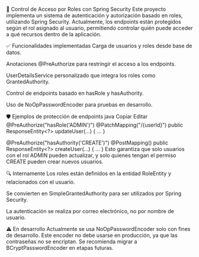🔐 Control de Acceso por Roles con Spring Security
Este proyecto implementa un sistema de autenticación y autorización basado en roles, utilizando Spring Security. Actualmente, los endpoints están protegidos según el rol asignado al usuario, permitiendo controlar quién puede acceder a qué recursos dentro de la aplicación.

✅ Funcionalidades implementadas
Carga de usuarios y roles desde base de datos.

Anotaciones @PreAuthorize para restringir el acceso a los endpoints.

UserDetailsService personalizado que integra los roles como GrantedAuthority.

Control de endpoints basado en hasRole y hasAuthority.

Uso de NoOpPasswordEncoder para pruebas en desarrollo.

🛡️ Ejemplos de protección de endpoints
java
Copiar
Editar
@PreAuthorize("hasRole('ADMIN')")
@PatchMapping("/{userId}")
public ResponseEntity<?> updateUser(...) {
    ...
}

@PreAuthorize("hasAuthority('CREATE')")
@PostMapping()
public ResponseEntity<?> createUser(...) {
    ...
}
Esto garantiza que solo usuarios con el rol ADMIN pueden actualizar, y solo quienes tengan el permiso CREATE pueden crear nuevos usuarios.

🔍 Internamente
Los roles están definidos en la entidad RoleEntity y relacionados con el usuario.

Se convierten en SimpleGrantedAuthority para ser utilizados por Spring Security.

La autenticación se realiza por correo electrónico, no por nombre de usuario.

⚠️ En desarrollo
Actualmente se usa NoOpPasswordEncoder solo con fines de desarrollo. Este encoder no debe usarse en producción, ya que las contraseñas no se encriptan. Se recomienda migrar a BCryptPasswordEncoder en etapas futuras.
